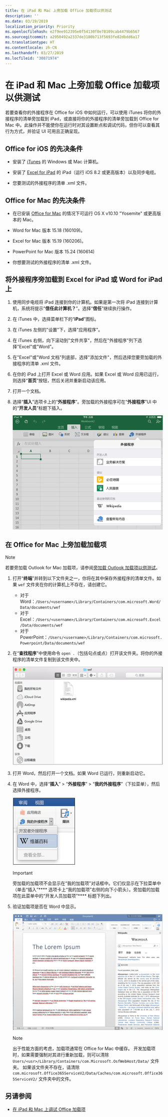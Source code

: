 ```yaml
---
title: 在 iPad 和 Mac 上旁加载 Office 加载项以供测试
description: ''
ms.date: 03/19/2019
localization_priority: Priority
ms.openlocfilehash: e2f9ee912395e0f54130f0e78109cab4479b6567
ms.sourcegitcommit: a2950492a2337de3180b713f5693fe82dbdd6a17
ms.translationtype: HT
ms.contentlocale: zh-CN
ms.lasthandoff: 03/27/2019
ms.locfileid: "30871974"
---
```

# <a name="sideload-office-add-ins-on-ipad-and-mac-for-testing"></a>在 iPad 和 Mac 上旁加载 Office 加载项以供测试

若要查看你的外接程序在 Office for iOS 中如何运行，可以使用 iTunes 将你的外接程序的清单旁加载到 iPad，或直接将你的外接程序的清单旁加载到 Office for Mac 中。此操作并不能使你在运行时对其设置断点和调试代码，但你可以查看其行为方式，并验证 UI 可用且正确呈现。 

## <a name="prerequisites-for-office-for-ios"></a>Office for iOS 的先决条件

- 安装了 [iTunes](https://www.apple.com/itunes/download/) 的 Windows 或 Mac 计算机。
    
- 安装了 [Excel for iPad](https://itunes.apple.com/us/app/microsoft-excel/id586683407?mt=8) 的 iPad（运行 iOS 8.2 或更高版本）以及同步电缆。
    
- 您要测试的外接程序的清单 .xml 文件。
    

## <a name="prerequisites-for-office-for-mac"></a>Office for Mac 的先决条件

- 在已安装 [Office for Mac](https://products.office.com/buy/compare-microsoft-office-products?tab=omac) 的情况下可运行 OS X v10.10 "Yosemite" 或更高版本的 Mac。
    
- Word for Mac 版本 15.18 (160109)。
   
- Excel for Mac 版本 15.19 (160206)。

- PowerPoint for Mac 版本 15.24 (160614)
    
- 你想要测试的外接程序的清单 .xml 文件。
    

## <a name="sideload-an-add-in-on-excel-or-word-for-ipad"></a>将外接程序旁加载到 Excel for iPad 或 Word for iPad 上

1. 使用同步电缆将 iPad 连接到你的计算机。如果是第一次将 iPad 连接到计算机，系统将提示“**信任此计算机？**”。选择“**信任**”继续执行操作。

2. 在 iTunes 中，选择菜单栏下的“**iPad**”图标。

3. 在 iTunes 左侧的"设置"下，选择"应用程序"。

4. 在 iTunes 右侧，向下滚动到"文件共享"，然后在"外接程序"列下选择"Excel"或"Word"。

5. 在"Excel"或"Word 文档"列底部，选择"添加文件"，然后选择您要旁加载的外接程序的清单 .xml 文件。 
    
6. 在你的 iPad 上打开 Excel 或 Word 应用。如果 Excel 或 Word 应用已运行，则选择“**首页**”按钮，然后关闭并重新启动该应用。
    
7. 打开一个文档。
    
8. 选择“**插入**”选项卡上的“**外接程序**”。旁加载的外接程序可在“**外接程序**”UI 中的“**开发人员**”标题下插入。
    
    ![在 Excel 应用程序中插入的加载项](../images/excel-insert-add-in.png)


## <a name="sideload-an-add-in-on-office-for-mac"></a>在 Office for Mac 上旁加载加载项

> [!NOTE]
> 若要旁加载 Outlook for Mac 加载项，请参阅[旁加载 Outlook 加载项以供测试](/outlook/add-ins/sideload-outlook-add-ins-for-testing)。

1. 打开“**终端**”并转到以下文件夹之一，你将在其中保存外接程序的清单文件。如果 `wef` 文件夹在你的计算机上不存在，请创建它。
    
    - 对于 Word：`/Users/<username>/Library/Containers/com.microsoft.Word/Data/documents/wef`    
    - 对于 Excel：`/Users/<username>/Library/Containers/com.microsoft.Excel/Data/documents/wef`
    - 对于 PowerPoint：`/Users/<username>/Library/Containers/com.microsoft.Powerpoint/Data/documents/wef`
    
2. 在“**查找程序**”中使用命令 `open .`（包括句点或点）打开该文件夹。将你的外接程序的清单文件复制到该文件夹中。
    
    ![Office for Mac 中的 Wef 文件夹](../images/all-my-files.png)

3. 打开 Word，然后打开一个文档。如果 Word 已运行，则重新启动它。
    
4. 在 Word 中，选择“**插入**” > “**外接程序**” > “**我的外接程序**”（下拉菜单），然后选择外接程序。
    
    ![Office for Mac 中的“我的加载项”](../images/my-add-ins-wikipedia.png)

    > [!IMPORTANT]
    > 旁加载的加载项不会显示在“我的加载项”对话框中。它们仅显示在下拉菜单中（单击“插入”**** 选项卡上“我的加载项”右侧的向下小箭头）。旁加载的加载项在此菜单中的“开发人员加载项”**** 标题下列出。 
    
5. 验证加载项是否在 Word 中显示。
    
    ![Office for Mac 中显示的 Office 加载项](../images/lorem-ipsum-wikipedia.png)
    
    > [!NOTE]
    > 出于性能方面的考虑，加载项通常在 Office for Mac 中缓存。 开发加载项时，如果需要强制对其进行重新加载，则可以清除 `Users/<usr>/Library/Containers/com.Microsoft.OsfWebHost/Data/` 文件夹。 如果该文件夹不存在，请清除 `com.microsoft.Office365ServiceV2/Data/Caches/com.microsoft.Office365ServiceV2/` 文件夹中的文件。

## <a name="see-also"></a>另请参阅

- [在 iPad 和 Mac 上调试 Office 加载项](debug-office-add-ins-on-ipad-and-mac.md)

